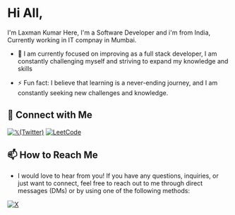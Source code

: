 

# Hi All,
  I'm Laxman Kumar Here,  I'm a Software Developer and i'm from India, Currently working in IT compnay in Mumbai.


- 🔭  I am currently focused on improving as a full stack developer, I am constantly challenging myself and striving to expand my knowledge and skills

- ⚡ Fun fact: I believe that learning is a never-ending journey, and I am constantly seeking new challenges and knowledge. 


## 🔗 Connect with Me

[![𝕏(Twitter)](https://img.shields.io/badge/Twitter-Follow-blue?style=for-the-badge&logo=x&logoColor=white)](https://x.com/laxmankumarIITB)
[![LeetCode](https://img.shields.io/badge/LeetCode-Profile-red?style=for-the-badge&logo=leetcode&logoColor=black)](https://leetcode.com/laxman-123)

## 📫 How to Reach Me

 - I would love to hear from you! If you have any questions, inquiries, or just want to connect, feel free to reach out to me through direct messages (DMs) or by using one of the following methods:



[![X](https://img.icons8.com/color/48/000000/twitterx.png)](https://x.com/laxmankumarIITB)



